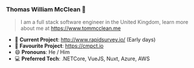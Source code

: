 ### Thomas William McClean 👋
> I am a full stack software engineer in the United Kingdom, learn more about me at https://www.tommcclean.me

- 🔭 **Current Project**: http://www.rapidsurvey.io/ (Early days)
- 🔭 **Favourite Project**: https://cmpct.io
- 😄 **Pronouns**: He / Him
- 💻 **Preferred Tech**: .NETCore, VueJS, Nuxt, Azure, AWS
